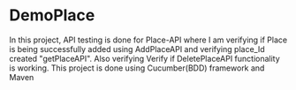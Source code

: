 # DemoPlace

In this project, API testing is done for Place-API where I am verifying if Place is being successfully added using AddPlaceAPI and verifying place_Id created "getPlaceAPI". 
Also verifying Verify if DeletePlaceAPI functionality is working.
This project is done using Cucumber(BDD) framework and Maven

